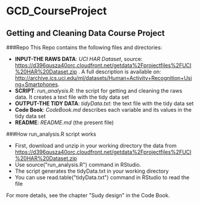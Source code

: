 # GCD_CourseProject
## Getting and Cleaning Data Course Project

###Repo
This Repo contains the following files and directories:
- **INPUT-THE RAWS DATA**: *UCI HAR Dataset*, source: https://d396qusza40orc.cloudfront.net/getdata%2Fprojectfiles%2FUCI%20HAR%20Dataset.zip . A full description is available on: http://archive.ics.uci.edu/ml/datasets/Human+Activity+Recognition+Using+Smartphones. 
- **SCRIPT**: *run_analysis.R*: the script for getting and cleaning the raws data. It creates a text file with the tidy data set
- **OUTPUT-THE TIDY DATA**: *tidyData.txt*: the text file with the tidy data set
- **Code Book**: *CodeBook.md* describes each variable and its values in the tidy data set
- **README**: *README.md* (the present file)

###How run_analysis.R script works
- First, download and unzip in your working directory the data from https://d396qusza40orc.cloudfront.net/getdata%2Fprojectfiles%2FUCI%20HAR%20Dataset.zip
- Use source("run_analysis.R") command in RStudio.
- The script generates the tidyData.txt in your working directory
- You can use read.table("tidyData.txt") command in RStudio to read the file

For more details, see the chapter "Sudy design" in the Code Book.
